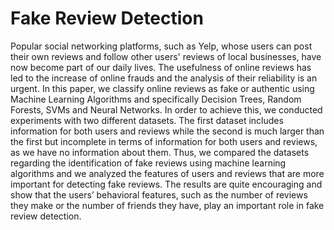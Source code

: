 # Fake Review Detection

Popular social networking platforms, such as Yelp, whose users can post their own reviews and follow other users' reviews of local businesses, have now become part of our daily lives. The usefulness of online reviews has led to the increase of online frauds and the analysis of their 
reliability is an urgent. In this paper, we classify online reviews as fake or authentic using Machine Learning Algorithms and specifically Decision Trees, Random Forests, SVMs and Neural Networks. In order to achieve this, we conducted experiments with two different datasets. The first dataset includes information for both users and reviews while the second is much larger than the first but incomplete in terms of information for both users and reviews, as we have no information about them. Thus, we compared the datasets regarding the identification of fake reviews using machine learning algorithms and we analyzed the features of users and reviews that are more important for detecting fake reviews. The results are quite encouraging and show that the users’ behavioral features, such as the number of reviews they make or the number of friends they have, play an important role in fake review detection.
